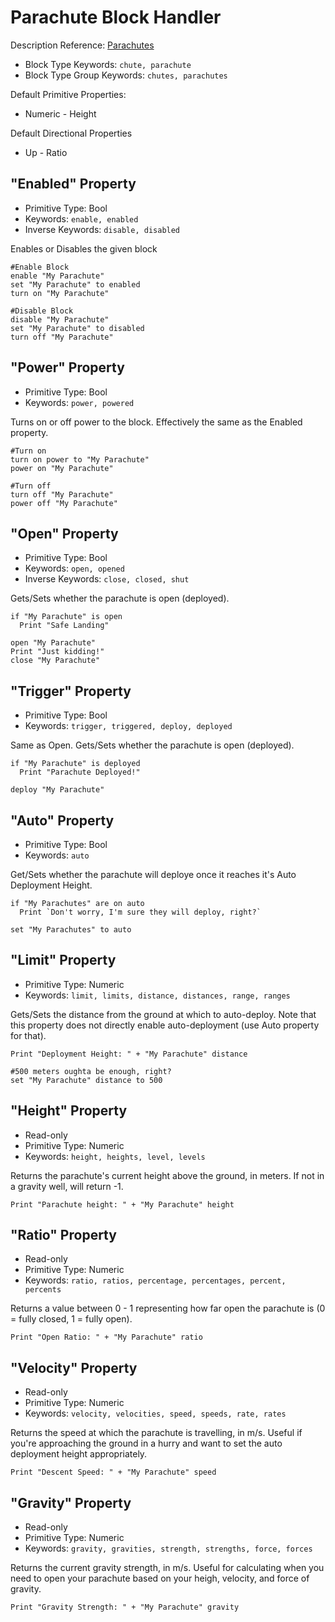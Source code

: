 ﻿# Parachute Block Handler
Description
Reference: [Parachutes](https://spaceengineers.merlinofmines.com/EasyCommands/blockHandlers/beacon "Parachutes")

* Block Type Keywords: ```chute, parachute```
* Block Type Group Keywords: ```chutes, parachutes```

Default Primitive Properties:
* Numeric - Height

Default Directional Properties
* Up - Ratio

## "Enabled" Property
* Primitive Type: Bool
* Keywords: ```enable, enabled```
* Inverse Keywords: ```disable, disabled```

Enables or Disables the given block

```
#Enable Block
enable "My Parachute"
set "My Parachute" to enabled
turn on "My Parachute"

#Disable Block
disable "My Parachute"
set "My Parachute" to disabled
turn off "My Parachute"
```

## "Power" Property
* Primitive Type: Bool
* Keywords: ```power, powered```

Turns on or off power to the block.  Effectively the same as the Enabled property.

```
#Turn on
turn on power to "My Parachute"
power on "My Parachute"

#Turn off
turn off "My Parachute"
power off "My Parachute"
```

## "Open" Property
* Primitive Type: Bool
* Keywords: ```open, opened```
* Inverse Keywords: ```close, closed, shut```

Gets/Sets whether the parachute is open (deployed).

```
if "My Parachute" is open
  Print "Safe Landing"

open "My Parachute"
Print "Just kidding!"
close "My Parachute"
```

## "Trigger" Property
* Primitive Type: Bool
* Keywords: ```trigger, triggered, deploy, deployed```

Same as Open.  Gets/Sets whether the parachute is open (deployed).

```
if "My Parachute" is deployed
  Print "Parachute Deployed!"

deploy "My Parachute"
```

## "Auto" Property
* Primitive Type: Bool
* Keywords: ```auto```

Get/Sets whether the parachute will deploye once it reaches it's Auto Deployment Height.

```
if "My Parachutes" are on auto
  Print `Don't worry, I'm sure they will deploy, right?`

set "My Parachutes" to auto
```

## "Limit" Property
* Primitive Type: Numeric
* Keywords: ```limit, limits, distance, distances, range, ranges```

Gets/Sets the distance from the ground at which to auto-deploy.  Note that this property does not directly enable auto-deployment (use Auto property for that).

```
Print "Deployment Height: " + "My Parachute" distance

#500 meters oughta be enough, right?
set "My Parachute" distance to 500
```

## "Height" Property
* Read-only
* Primitive Type: Numeric
* Keywords: ```height, heights, level, levels```

Returns the parachute's current height above the ground, in meters.  If not in a gravity well, will return -1.

```
Print "Parachute height: " + "My Parachute" height
```

## "Ratio" Property
* Read-only
* Primitive Type: Numeric
* Keywords: ```ratio, ratios, percentage, percentages, percent, percents```

Returns a value between 0 - 1 representing how far open the parachute is (0 = fully closed, 1 = fully open).

```
Print "Open Ratio: " + "My Parachute" ratio
```

## "Velocity" Property
* Read-only
* Primitive Type: Numeric
* Keywords: ```velocity, velocities, speed, speeds, rate, rates```

Returns the speed at which the parachute is travelling, in m/s.  Useful if you're approaching the ground in a hurry and want to set the auto deployment height appropriately.

```
Print "Descent Speed: " + "My Parachute" speed
```

## "Gravity" Property
* Read-only
* Primitive Type: Numeric
* Keywords: ```gravity, gravities, strength, strengths, force, forces```

Returns the current gravity strength, in m/s.  Useful for calculating when you need to open your parachute based on your heigh, velocity, and force of gravity.

```
Print "Gravity Strength: " + "My Parachute" gravity
```